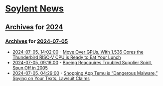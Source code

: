 # [Soylent News](../../../README.md)

## [Archives](../../index.md) for [2024](../index.md)

### [Archives](../../index.md) for [2024-07-05](index.md)

* [2024-07-05, 14:02:00](https://soylentnews.org/article.pl?sid=24/07/04/044205&from=rss) - [Move Over GPUs, With 1,536 Cores the Thunderbird RISC-V CPU is Ready to Eat Your Lunch](https://soylentnews.org/article.pl?sid=24/07/04/044205&from=rss)
* [2024-07-05, 09:16:00](https://soylentnews.org/article.pl?sid=24/07/04/024253&from=rss) - [Boeing Reacquires Troubled Supplier Spirit, Spun Off in 2005](https://soylentnews.org/article.pl?sid=24/07/04/024253&from=rss)
* [2024-07-05, 04:29:00](https://soylentnews.org/article.pl?sid=24/07/04/0153219&from=rss) - [Shopping App Temu is “Dangerous Malware,” Spying on Your Texts, Lawsuit Claims](https://soylentnews.org/article.pl?sid=24/07/04/0153219&from=rss)
